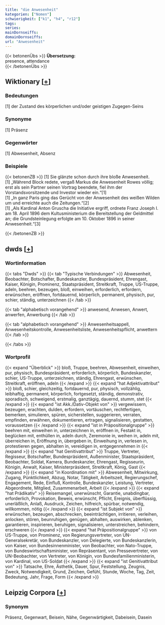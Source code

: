 ```yaml
---
title: "die Anwesenheit"
kategorien: ["Nomen"]
schwierigkeit: ["k1", "h4", "r12"]
tags:
series:
mainDornseiffs:
domainDornseiffs:
url: "Anwesenheit"
---
```


{{< betonenÜbs >}}
**Übersetzung:**  
presence, attendance  
{{< /betonenÜbs >}}

## Wiktionary [[+](https://de.wiktionary.org/wiki/Anwesenheit)]

### Bedeutungen
[1] der Zustand des körperlichen und/oder geistigen Zugegen-Seins  

### Synonyme
[1] Präsenz  

### Gegenwörter
[1] Abwesenheit, Absenz  

### Beispiele
{{< betonenZB >}}
[1] Sie glänzte schon durch ihre bloße Anwesenheit.  
[1] „Während Block redete, vergaß Markus die Anwesenheit Rowes völlig; erst als sein Partner seinen Vortrag beendete, fiel ihm der Vorstandsvorsitzende und Investor wieder ein.“[1]  
[1] „In ganz Paris ging das Gerücht von der Anwesenheit des weißen Wilden um und erreichte auch die Zeitungen.“[2]  
[1] „Als Kardinal Anton Gruscha die Initiative ergriff, ordnete Franz Joseph I. am 18. April 1896 dem Kultusministerium die Bereitstellung der Geldmittel an; die Grundsteinlegung erfolgte am 10. Oktober 1896 in seiner Anwesenheit.“[3]  

{{< /betonenZB >}}


## dwds [[+](https://www.dwds.de/wb/Anwesenheit)]

### Wortinformation
{{< tabs "Dwds" >}}
{{< tab "Typische Verbindungen" >}}
Abwesenheit, Beobachter, Botschafter, Bundeskanzler, Bundespräsident, Ehrengast, Kaiser, Königin, Prominenz, Staatspräsident, Streitkraft, Truppe, US-Truppe, adeln, beehren, bezeugen, bloß, einweihen, erforderlich, erfordern, erwünschen, eröffnen, fortdauernd, körperlich, permanent, physisch, pur, schier, ständig, unterzeichnen
{{< /tab >}}

{{< tab "alphabetisch vorangehend" >}}
anwesend, Anwesen, Anwert, anwerfen, Anwerbung
{{< /tab >}}

{{< tab "alphabetisch vorangehend" >}}
Anwesenheitsappell, Anwesenheitskontrolle, Anwesenheitsliste, Anwesenheitspflicht, anwettern
{{< /tab >}}

{{< /tabs >}}

### Wortprofil
{{< expand "Überblick" >}} bloß, Truppe, beehren, Abwesenheit, einweihen, pur, physisch, Bundespräsident, erforderlich, körperlich, Bundeskanzler, schier, US-Truppe, unterzeichnen, ständig, Ehrengast, erwünschen, Streitkraft, eröffnen, adeln {{< /expand >}}
{{< expand "hat Adjektivattribut" >}} bloß, schier, gleichzeitig, fortdauernd, pur, physisch, vollzählig, leibhaftig, permanent, körperlich, fortgesetzt, ständig, demonstrativ, sporadisch, schweigend, erstmalig, ganztägig, dauernd, stumm, stet {{< /expand >}}
{{< expand "ist Akk./Dativ-Objekt von" >}} vergewissern, bezeugen, erachten, dulden, erfordern, vortäuschen, rechtfertigen, bemerken, simulieren, spüren, sicherstellen, suggerieren, verraten, empfinden, erwähnen, dokumentieren, ertragen, signalisieren, gestatten, voraussetzen {{< /expand >}}
{{< expand "ist in Präpositionalgruppe" >}} beehren mit, einweihen in, unterzeichnen in, eröffnen in, Festakt in, beglücken mit, enthüllen in, adeln durch, Zeremonie in, weihen in, adeln mit, überreichen in, Eröffnung in, übergeben in, Einweihung in, verlesen in, protestieren gegen, abhalten in, vereidigen in, entgegennehmen in {{< /expand >}}
{{< expand "hat Genitivattribut" >}} Truppe, Vertreter, Regisseur, Botschafter, Bundespräsident, Außenminister, Staatspräsident, Beobachter, Soldat, Kamera, Bundeskanzler, Ehrengast, Regisseurin, Königin, Anwalt, Kaiser, Ministerpräsident, Streitkraft, König, Gast {{< /expand >}}
{{< expand "in Koordination mit" >}} Abwesenheit, Mitwirkung, Zugang, Pünktlichkeit, Abzug, Notar, Tätigkeit, Arbeitszeit, Regierungschef, Engagement, Rede, Einfluß, Kontrolle, Bundeskanzler, Leistung, Vertreter, Abgeordnete, Mitglied, Zusammenarbeit, Arbeit {{< /expand >}}
{{< expand "hat Prädikativ" >}} Reisemangel, unerwünscht, Garantie, unabdingbar, erforderlich, Provokation, Beweis, erwünscht, Pflicht, Ereignis, überflüssig, unerläßlich, Anlaß, Ausdruck, Zeichen, hilfreich, spürbar, notwendig, willkommen, nötig {{< /expand >}}
{{< expand "ist Subjekt von" >}} erwünschen, bezeugen, abschrecken, beeinträchtigen, irritieren, verleihen, anlocken, stören, beunruhigen, genügen, abhalten, auswirken, ablenken, garantieren, inspirieren, beruhigen, signalisieren, unterstreichen, behindern, erschweren {{< /expand >}}
{{< expand "hat Präpositionalgruppe" >}} von US-Truppe, von Prominenz, von Regierungsvertreter, von UN-Generalsekretär, von Bundeskanzler, von Delegierte, von Bundeskanzlerin, von Kaiser, von Bundesinnenminister, von Beobachter, von Nato-Truppe, von Bundeswirtschaftsminister, von Repräsentant, von Pressevertreter, von UN-Beobachter, von Vertreter, von Königin, von Bundesfamilienministerin, von Kardinal, von US-Soldat {{< /expand >}}
{{< expand "ist Genitivattribut von" >}} Tatsache, Ehre, Ästhetik, Dauer, Spur, Feststellung, Zeugnis, Zweck, Notwendigkeit, Grund, Zeichen, Gefühl, Stunde, Woche, Tag, Zeit, Bedeutung, Jahr, Frage, Form {{< /expand >}}

## Leipzig Corpora [[+](https://corpora.uni-leipzig.de/en/res?word=Anwesenheit&corpusId=deu_newscrawl-public_2018)]


### Synonym
Präsenz, Gegenwart, Beisein, Nähe, Gegenwärtigkeit, Dabeisein, Dasein

